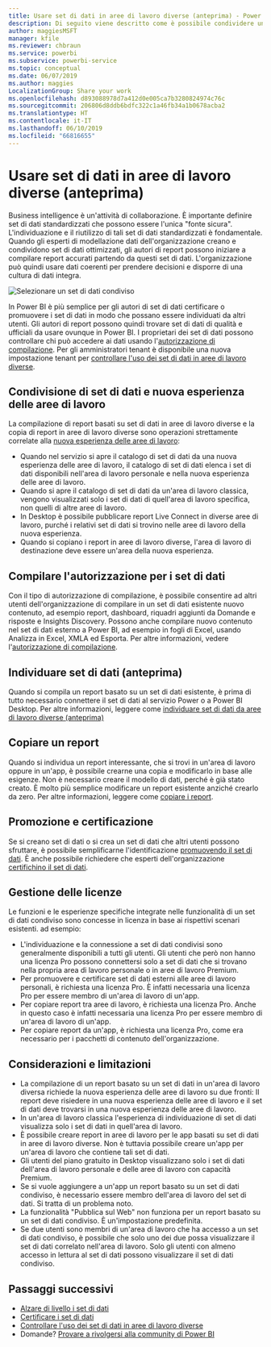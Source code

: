 ```yaml
---
title: Usare set di dati in aree di lavoro diverse (anteprima) - Power BI
description: Di seguito viene descritto come è possibile condividere un set di dati con utenti in tutta l'organizzazione, che possono poi compilare report basati sul set di dati nelle proprie aree di lavoro.
author: maggiesMSFT
manager: kfile
ms.reviewer: chbraun
ms.service: powerbi
ms.subservice: powerbi-service
ms.topic: conceptual
ms.date: 06/07/2019
ms.author: maggies
LocalizationGroup: Share your work
ms.openlocfilehash: d893088978d7a412d0e005ca7b3280824974c76c
ms.sourcegitcommit: 206806d8ddb6bdfc322c1a46fb34a1b0678acba2
ms.translationtype: HT
ms.contentlocale: it-IT
ms.lasthandoff: 06/10/2019
ms.locfileid: "66816655"
---
```

# <a name="use-datasets-across-workspaces-preview"></a>Usare set di dati in aree di lavoro diverse (anteprima)

Business intelligence è un'attività di collaborazione. È importante definire set di dati standardizzati che possono essere l'unica "fonte sicura". L'individuazione e il riutilizzo di tali set di dati standardizzati è fondamentale. Quando gli esperti di modellazione dati dell'organizzazione creano e condividono set di dati ottimizzati, gli autori di report possono iniziare a compilare report accurati partendo da questi set di dati. L'organizzazione può quindi usare dati coerenti per prendere decisioni e disporre di una cultura di dati integra.

![Selezionare un set di dati condiviso](media/service-datasets-across-workspaces/power-bi-select-shared-dataset.png)

In Power BI è più semplice per gli autori di set di dati certificare o promuovere i set di dati in modo che possano essere individuati da altri utenti. Gli autori di report possono quindi trovare set di dati di qualità e ufficiali da usare ovunque in Power BI. I proprietari dei set di dati possono controllare chi può accedere ai dati usando l'[autorizzazione di compilazione](service-datasets-build-permissions.md#build-permissions-for-shared-datasets). Per gli amministratori tenant è disponibile una nuova impostazione tenant per [controllare l'uso dei set di dati in aree di lavoro diverse](service-datasets-admin-across-workspaces.md).

## <a name="dataset-sharing-and-the-new-workspace-experience"></a>Condivisione di set di dati e nuova esperienza delle aree di lavoro

La compilazione di report basati su set di dati in aree di lavoro diverse e la copia di report in aree di lavoro diverse sono operazioni strettamente correlate alla [nuova esperienza delle aree di lavoro](service-create-the-new-workspaces.md):

- Quando nel servizio si apre il catalogo di set di dati da una nuova esperienza delle aree di lavoro, il catalogo di set di dati elenca i set di dati disponibili nell'area di lavoro personale e nella nuova esperienza delle aree di lavoro. 
- Quando si apre il catalogo di set di dati da un'area di lavoro classica, vengono visualizzati solo i set di dati di quell'area di lavoro specifica, non quelli di altre aree di lavoro.
- In Desktop è possibile pubblicare report Live Connect in diverse aree di lavoro, purché i relativi set di dati si trovino nelle aree di lavoro della nuova esperienza.
- Quando si copiano i report in aree di lavoro diverse, l'area di lavoro di destinazione deve essere un'area della nuova esperienza.

## <a name="build-permission-for-datasets"></a>Compilare l'autorizzazione per i set di dati

Con il tipo di autorizzazione di compilazione, è possibile consentire ad altri utenti dell'organizzazione di compilare in un set di dati esistente nuovo contenuto, ad esempio report, dashboard, riquadri aggiunti da Domande e risposte e Insights Discovery. Possono anche compilare nuovo contenuto nel set di dati esterno a Power BI, ad esempio in fogli di Excel, usando Analizza in Excel, XMLA ed Esporta. Per altre informazioni, vedere l'[autorizzazione di compilazione](service-datasets-build-permissions.md#build-permissions-for-shared-datasets).

## <a name="discover-datasets-preview"></a>Individuare set di dati (anteprima)

Quando si compila un report basato su un set di dati esistente, è prima di tutto necessario connettere il set di dati al servizio Power o a Power BI Desktop. Per altre informazioni, leggere come [individuare set di dati da aree di lavoro diverse (anteprima)](service-datasets-discover-across-workspaces.md)

## <a name="copy-a-report"></a>Copiare un report

Quando si individua un report interessante, che si trovi in un'area di lavoro oppure in un'app, è possibile crearne una copia e modificarlo in base alle esigenze. Non è necessario creare il modello di dati, perché è già stato creato. È molto più semplice modificare un report esistente anziché crearlo da zero. Per altre informazioni, leggere come [copiare i report](service-datasets-copy-reports.md).

## <a name="promotion-and-certification"></a>Promozione e certificazione

Se si creano set di dati o si crea un set di dati che altri utenti possono sfruttare, è possibile semplificarne l'identificazione [promuovendo il set di dati](service-datasets-promote.md). È anche possibile richiedere che esperti dell'organizzazione [certifichino il set di dati](service-datasets-certify.md).

## <a name="licensing"></a>Gestione delle licenze

Le funzioni e le esperienze specifiche integrate nelle funzionalità di un set di dati condiviso sono concesse in licenza in base ai rispettivi scenari esistenti.  ad esempio:

- L'individuazione e la connessione a set di dati condivisi sono generalmente disponibili a tutti gli utenti. Gli utenti che però non hanno una licenza Pro possono connettersi solo a set di dati che si trovano nella propria area di lavoro personale o in aree di lavoro Premium.
- Per promuovere e certificare set di dati esterni alle aree di lavoro personali, è richiesta una licenza Pro. È infatti necessaria una licenza Pro per essere membro di un'area di lavoro di un'app.
- Per copiare report tra aree di lavoro, è richiesta una licenza Pro. Anche in questo caso è infatti necessaria una licenza Pro per essere membro di un'area di lavoro di un'app.
- Per copiare report da un'app, è richiesta una licenza Pro, come era necessario per i pacchetti di contenuto dell'organizzazione.

## <a name="considerations-and-limitations"></a>Considerazioni e limitazioni

- La compilazione di un report basato su un set di dati in un'area di lavoro diversa richiede la nuova esperienza delle aree di lavoro su due fronti: Il report deve risiedere in una nuova esperienza delle aree di lavoro e il set di dati deve trovarsi in una nuova esperienza delle aree di lavoro.
- In un'area di lavoro classica l'esperienza di individuazione di set di dati visualizza solo i set di dati in quell'area di lavoro.
- È possibile creare report in aree di lavoro per le app basati su set di dati in aree di lavoro diverse. Non è tuttavia possibile creare un'app per un'area di lavoro che contiene tali set di dati.
- Gli utenti del piano gratuito in Desktop visualizzano solo i set di dati dell'area di lavoro personale e delle aree di lavoro con capacità Premium.
- Se si vuole aggiungere a un'app un report basato su un set di dati condiviso, è necessario essere membro dell'area di lavoro del set di dati. Si tratta di un problema noto.
- La funzionalità "Pubblica sul Web" non funziona per un report basato su un set di dati condiviso. È un'impostazione predefinita.
- Se due utenti sono membri di un'area di lavoro che ha accesso a un set di dati condiviso, è possibile che solo uno dei due possa visualizzare il set di dati correlato nell'area di lavoro. Solo gli utenti con almeno accesso in lettura al set di dati possono visualizzare il set di dati condiviso. 

## <a name="next-steps"></a>Passaggi successivi

- [Alzare di livello i set di dati](service-datasets-promote.md)
- [Certificare i set di dati](service-datasets-certify.md)
- [Controllare l'uso dei set di dati in aree di lavoro diverse](service-datasets-admin-across-workspaces.md)
- Domande? [Provare a rivolgersi alla community di Power BI](http://community.powerbi.com/)
